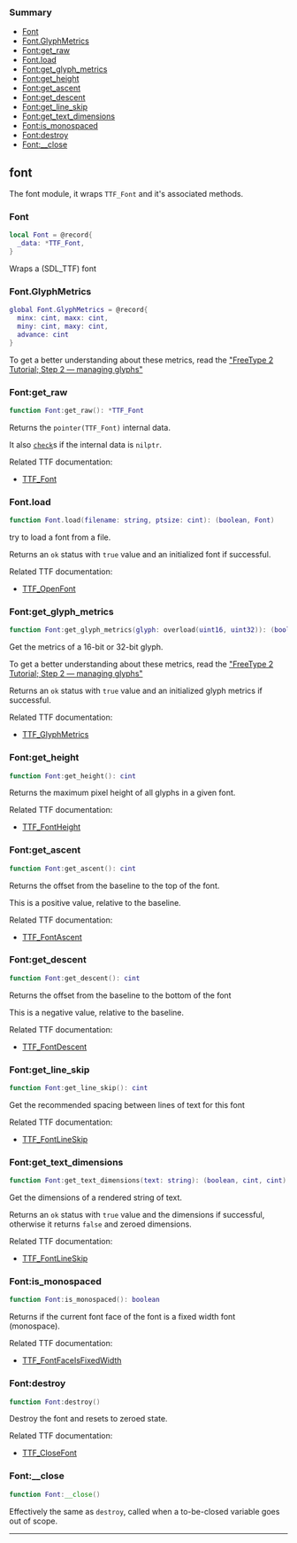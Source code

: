 ### Summary
* [Font](#font)
* [Font.GlyphMetrics](#fontglyphmetrics)
* [Font:get_raw](#fontget_raw)
* [Font.load](#fontload)
* [Font:get_glyph_metrics](#fontget_glyph_metrics)
* [Font:get_height](#fontget_height)
* [Font:get_ascent](#fontget_ascent)
* [Font:get_descent](#fontget_descent)
* [Font:get_line_skip](#fontget_line_skip)
* [Font:get_text_dimensions](#fontget_text_dimensions)
* [Font:is_monospaced](#fontis_monospaced)
* [Font:destroy](#fontdestroy)
* [Font:__close](#font__close)

## font

The font module, it wraps `TTF_Font` and it's associated methods.

### Font

```lua
local Font = @record{
  _data: *TTF_Font,
}
```

Wraps a (SDL_TTF) font

### Font.GlyphMetrics

```lua
global Font.GlyphMetrics = @record{
  minx: cint, maxx: cint,
  miny: cint, maxy: cint,
  advance: cint
}
```

To get a better understanding about these metrics, read the ["FreeType 2 Tutorial; Step 2 — managing glyphs"](http://freetype.sourceforge.net/freetype2/docs/tutorial/step2.html)

### Font:get_raw

```lua
function Font:get_raw(): *TTF_Font
```

Returns the `pointer(TTF_Font)` internal data.

It also [`check`](https://nelua.io/libraries/#check)s if the internal data is `nilptr`.

Related TTF documentation:
* [TTF_Font](https://github.com/libsdl-org/SDL_ttf/blob/9a2cb0e452a52045419c3554e4c6696a3cd0a714/SDL_ttf.h#L107-L108)

### Font.load

```lua
function Font.load(filename: string, ptsize: cint): (boolean, Font)
```

try to load a font from a file.

Returns an `ok` status with `true` value and an initialized font if successful.

Related TTF documentation:
* [TTF_OpenFont](https://github.com/libsdl-org/SDL_ttf/blob/9a2cb0e452a52045419c3554e4c6696a3cd0a714/SDL_ttf.h#L113-L117)

### Font:get_glyph_metrics

```lua
function Font:get_glyph_metrics(glyph: overload(uint16, uint32)): (boolean, Font.GlyphMetrics)
```

Get the metrics of a 16-bit or 32-bit glyph.

To get a better understanding about these metrics, read the ["FreeType 2 Tutorial; Step 2 — managing glyphs"](http://freetype.sourceforge.net/freetype2/docs/tutorial/step2.html)

Returns an `ok` status with `true` value and an initialized glyph metrics if successful.

Related TTF documentation:
* [TTF_GlyphMetrics](https://github.com/libsdl-org/SDL_ttf/blob/9a8650d82824bd8d971dd77d74b67315c4150b07/SDL_ttf.h#L187-L196)

### Font:get_height

```lua
function Font:get_height(): cint
```

Returns the maximum pixel height of all glyphs in a given font.

Related TTF documentation:
* [TTF_FontHeight](https://github.com/libsdl-org/SDL_ttf/blob/9a8650d82824bd8d971dd77d74b67315c4150b07/SDL_ttf.h#L155-L156)

### Font:get_ascent

```lua
function Font:get_ascent(): cint
```

Returns the offset from the baseline to the top of the font.

This is a positive value, relative to the baseline.

Related TTF documentation:
* [TTF_FontAscent](https://github.com/libsdl-org/SDL_ttf/blob/9a8650d82824bd8d971dd77d74b67315c4150b07/SDL_ttf.h#L158-L161)

### Font:get_descent

```lua
function Font:get_descent(): cint
```

Returns the offset from the baseline to the bottom of the font

This is a negative value, relative to the baseline.

Related TTF documentation:
* [TTF_FontDescent](https://github.com/libsdl-org/SDL_ttf/blob/9a8650d82824bd8d971dd77d74b67315c4150b07/SDL_ttf.h#L163-L166)

### Font:get_line_skip

```lua
function Font:get_line_skip(): cint
```

Get the recommended spacing between lines of text for this font

Related TTF documentation:
* [TTF_FontLineSkip](https://github.com/libsdl-org/SDL_ttf/blob/9a8650d82824bd8d971dd77d74b67315c4150b07/SDL_ttf.h#L168-L169)

### Font:get_text_dimensions

```lua
function Font:get_text_dimensions(text: string): (boolean, cint, cint)
```

Get the dimensions of a rendered string of text.

Returns an `ok` status with `true` value and the dimensions if successful, otherwise it returns `false` and zeroed dimensions.

Related TTF documentation:
* [TTF_FontLineSkip](https://github.com/libsdl-org/SDL_ttf/blob/9a8650d82824bd8d971dd77d74b67315c4150b07/SDL_ttf.h#L168-L169)

### Font:is_monospaced

```lua
function Font:is_monospaced(): boolean
```

Returns if the current font face of the font is a fixed width font (monospace).

Related TTF documentation:
* [TTF_FontFaceIsFixedWidth](https://github.com/libsdl-org/SDL_ttf/blob/9a8650d82824bd8d971dd77d74b67315c4150b07/SDL_ttf.h#L179)

### Font:destroy

```lua
function Font:destroy()
```

Destroy the font and resets to zeroed state.

Related TTF documentation:
* [TTF_CloseFont](https://github.com/libsdl-org/SDL_ttf/blob/9a2cb0e452a52045419c3554e4c6696a3cd0a714/SDL_ttf.h#L354-L355)

### Font:__close

```lua
function Font:__close()
```

Effectively the same as `destroy`, called when a to-be-closed variable goes out of scope.

---
